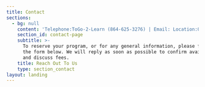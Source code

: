 ```yaml
---
title: Contact
sections:
  - bg: null
    content: 'Telephone:ToGo-2-Learn (864-625-3276) | Email: Location:Olympia, WA'
    section_id: contact-page
    subtitle: >-
      To reserve your program, or for any general information, please fill out
      the form below. We will reply as soon as possible to confirm availability
      and discuss fees.
    title: Reach Out To Us
    type: section_contact
layout: landing
---
```


